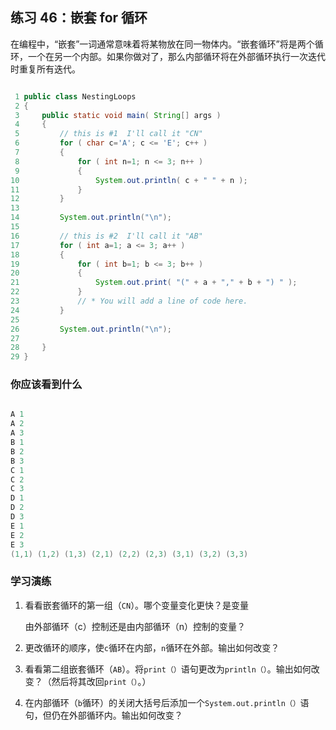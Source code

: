 ## 练习 46：嵌套 for 循环

在编程中，“嵌套”一词通常意味着将某物放在同一物体内。“嵌套循环”将是两个循环，一个在另一个内部。如果你做对了，那么内部循环将在外部循环执行一次迭代时重复所有迭代。


```java

 1 public class NestingLoops
 2 {
 3     public static void main( String[] args )
 4     {
 5         // this is #1 ­ I'll call it "CN"
 6         for ( char c='A'; c <= 'E'; c++ )
 7         {
 8             for ( int n=1; n <= 3; n++ )
 9             {
10                 System.out.println( c + " " + n );
11             }
12         }
13 
14         System.out.println("\n");
15 
16         // this is #2 ­ I'll call it "AB"
17         for ( int a=1; a <= 3; a++ )
18         {
19             for ( int b=1; b <= 3; b++ )
20             {
21                 System.out.print( "(" + a + "," + b + ") " );
22             }
23             // * You will add a line of code here.
24         }
25 
26         System.out.println("\n");
27 
28     }
29 }
```


### 你应该看到什么

```java

A 1
A 2
A 3
B 1
B 2
B 3
C 1
C 2
C 3
D 1
D 2
D 3
E 1
E 2
E 3
(1,1) (1,2) (1,3) (2,1) (2,2) (2,3) (3,1) (3,2) (3,3) 
```

### 学习演练

1.  看看嵌套循环的第一组（`CN`）。哪个变量变化更快？是变量

    由外部循环（c）控制还是由内部循环（n）控制的变量？

1.  更改循环的顺序，使`c`循环在内部，`n`循环在外部。输出如何改变？

1.  看看第二组嵌套循环（`AB`）。将`print（）`语句更改为`println（）`。输出如何改变？（然后将其改回`print（）`。）

1.  在内部循环（`b`循环）的关闭大括号后添加一个`System.out.println（）`语句，但仍在外部循环内。输出如何改变？

